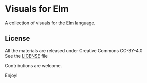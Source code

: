 Visuals for Elm
===============

A collection of visuals for the [Elm](http://elm-lang.org/) language.


License
-------

All the materials are released under Creative Commons CC-BY-4.0  
See the [LICENSE](LICENSE) file


Contributions are welcome.

Enjoy!
